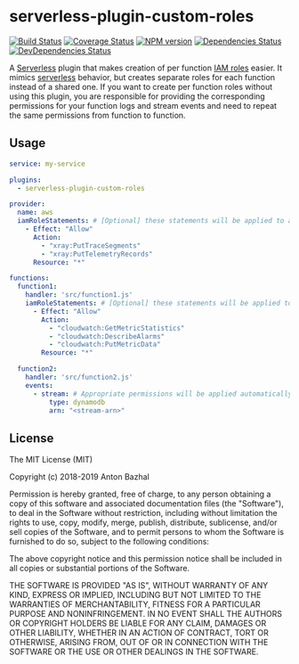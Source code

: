 # serverless-plugin-custom-roles

[![Build Status][ci-image]][ci-url]
[![Coverage Status][coverage-image]][coverage-url]
[![NPM version][npm-image]][npm-url]
[![Dependencies Status][dependencies-image]][dependencies-url]
[![DevDependencies Status][devdependencies-image]][devdependencies-url]

A [Serverless][serverless-url] plugin that makes creation of per function [IAM roles][iam-lambda-roles-url] easier. It mimics [serverless][serverless-url] behavior, but creates separate roles for each function instead of a shared one. If you want to create per function roles without using this plugin, you are responsible for providing the corresponding permissions for your function logs and stream events and need to repeat the same permissions from function to function.

## Usage

```yaml
service: my-service

plugins:
  - serverless-plugin-custom-roles

provider:
  name: aws
  iamRoleStatements: # [Optional] these statements will be applied to all functions
    - Effect: "Allow"
      Action:
        - "xray:PutTraceSegments"
        - "xray:PutTelemetryRecords"
      Resource: "*"

functions:
  function1:
    handler: 'src/function1.js'
    iamRoleStatements: # [Optional] these statements will be applied to this function only (in addition to statements that are applied to all functions)
      - Effect: "Allow"
        Action:
          - "cloudwatch:GetMetricStatistics"
          - "cloudwatch:DescribeAlarms"
          - "cloudwatch:PutMetricData"
        Resource: "*"

  function2:
    handler: 'src/function2.js'
    events:
      - stream: # Appropriate permissions will be applied automatically
          type: dynamodb
          arn: "<stream-arn>"
```

## License

The MIT License (MIT)

Copyright (c) 2018-2019 Anton Bazhal

Permission is hereby granted, free of charge, to any person obtaining a copy of this software and associated documentation files (the "Software"), to deal in the Software without restriction, including without limitation the rights to use, copy, modify, merge, publish, distribute, sublicense, and/or sell copies of the Software, and to permit persons to whom the Software is furnished to do so, subject to the following conditions:

The above copyright notice and this permission notice shall be included in all copies or substantial portions of the Software.

THE SOFTWARE IS PROVIDED "AS IS", WITHOUT WARRANTY OF ANY KIND, EXPRESS OR IMPLIED, INCLUDING BUT NOT LIMITED TO THE WARRANTIES OF MERCHANTABILITY, FITNESS FOR A PARTICULAR PURPOSE AND NONINFRINGEMENT. IN NO EVENT SHALL THE AUTHORS OR COPYRIGHT HOLDERS BE LIABLE FOR ANY CLAIM, DAMAGES OR OTHER LIABILITY, WHETHER IN AN ACTION OF CONTRACT, TORT OR OTHERWISE, ARISING FROM, OUT OF OR IN CONNECTION WITH THE SOFTWARE OR THE USE OR OTHER DEALINGS IN THE SOFTWARE.

[aws-lambda-url]: https://aws.amazon.com/lambda/details/
[ci-image]: https://circleci.com/gh/AntonBazhal/serverless-plugin-custom-roles.svg?style=shield&circle-token=28800635c8d59d71dc3de2373e7ad893219e4838
[ci-url]: https://circleci.com/gh/AntonBazhal/serverless-plugin-custom-roles
[cloudwatch-rules-url]: http://docs.aws.amazon.com/AmazonCloudWatch/latest/events/ScheduledEvents.html
[coverage-image]: https://coveralls.io/repos/github/AntonBazhal/serverless-plugin-custom-roles/badge.svg?branch=master
[coverage-url]: https://coveralls.io/github/AntonBazhal/serverless-plugin-custom-roles?branch=master
[dependencies-url]: https://david-dm.org/antonbazhal/serverless-plugin-custom-roles
[dependencies-image]: https://david-dm.org/antonbazhal/serverless-plugin-custom-roles/status.svg
[devdependencies-url]: https://david-dm.org/antonbazhal/serverless-plugin-custom-roles?type=dev
[devdependencies-image]: https://david-dm.org/antonbazhal/serverless-plugin-custom-roles/dev-status.svg
[iam-lambda-roles-url]: https://docs.aws.amazon.com/lambda/latest/dg/intro-permission-model.html
[npm-url]: https://www.npmjs.org/package/serverless-plugin-custom-roles
[npm-image]: https://img.shields.io/npm/v/serverless-plugin-custom-roles.svg
[serverless-url]: https://serverless.com/
